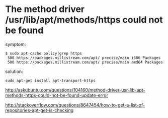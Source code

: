 # The method driver /usr/lib/apt/methods/https could not be found

symptom:

    $ sudo apt-cache policy|grep https
     500 https://packages.millistream.com/apt/ precise/main i386 Packages
     500 https://packages.millistream.com/apt/ precise/main amd64 Packages

solution:

    sudo apt-get install apt-transport-https

http://askubuntu.com/questions/104160/method-driver-usr-lib-apt-methods-https-could-not-be-found-update-error

http://stackoverflow.com/questions/8647454/how-to-get-a-list-of-repositories-apt-get-is-checking
